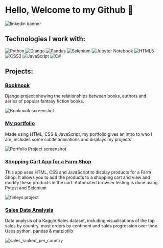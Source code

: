 
# Hello, Welcome to my Github :wave: 

![linkedin banner](https://github.com/user-attachments/assets/e7b2180f-16ac-4dd5-b602-83a398fe54c3)


## Technologies I work with: 

![Python](https://img.shields.io/badge/python-3670A0?style=for-the-badge&logo=python&logoColor=ffdd54)
![Django](https://img.shields.io/badge/django-%23092E20.svg?style=for-the-badge&logo=django&logoColor=white)
![Pandas](https://img.shields.io/badge/pandas-%23150458.svg?style=for-the-badge&logo=pandas&logoColor=white)
![Selenium](https://img.shields.io/badge/-selenium-%43B02A?style=for-the-badge&logo=selenium&logoColor=white)
![Jupyter Notebook](https://img.shields.io/badge/jupyter-%23FA0F00.svg?style=for-the-badge&logo=jupyter&logoColor=white)
![HTML5](https://img.shields.io/badge/html5-%23E34F26.svg?style=for-the-badge&logo=html5&logoColor=white)
![CSS3](https://img.shields.io/badge/css3-%231572B6.svg?style=for-the-badge&logo=css3&logoColor=white)
![JavaScript](https://img.shields.io/badge/javascript-%23323330.svg?style=for-the-badge&logo=javascript&logoColor=%23F7DF1E)
![C#](https://img.shields.io/badge/c%23-%23239120.svg?style=for-the-badge&logo=csharp&logoColor=white)

## Projects: 

### [Booknook](https://github.com/gabrielrowan/booknook_library)

Django project showing the relationships between books, authors and series of popular fantasy fiction books.

![Booknook screenshot](https://github.com/user-attachments/assets/4b648e59-1113-4365-9324-c7c1b0b03a70)

### [My portfolio](https://github.com/gabrielrowan/Portfolio-2023)

Made using HTML, CSS & JavaScript, my portfolio gives an intro to who I am, includes some subtle animations and displays my projects 

![Portfolio Project screenshot](https://github.com/user-attachments/assets/87c2d265-b8f7-4b34-9d0f-4376045e779a)

### [Shopping Cart App for a Farm Shop](https://github.com/gabrielrowan/Finleys-Farm-Shop-FE)

This app uses HTML, CSS and JavaScript to display products for a Farm Shop. It allows you to add the products to a shopping cart
and view and modify these products in the cart. Automated browser testing is done using Pytest and Selenium

![finleys project](https://github.com/user-attachments/assets/f751df4b-6926-4db6-8277-b1ba6fc39323)


### [Sales Data Analysis](https://github.com/gabrielrowan/sales_analysis)

Data analysis of a Kaggle Sales dataset, including visualisations of the top sales by country, most orders by continent and sales progression over time.
Uses python, pandas & matplotlib


![sales_ranked_per_country](https://github.com/user-attachments/assets/671f0e94-c6a3-41a9-9581-a679386e8420)



